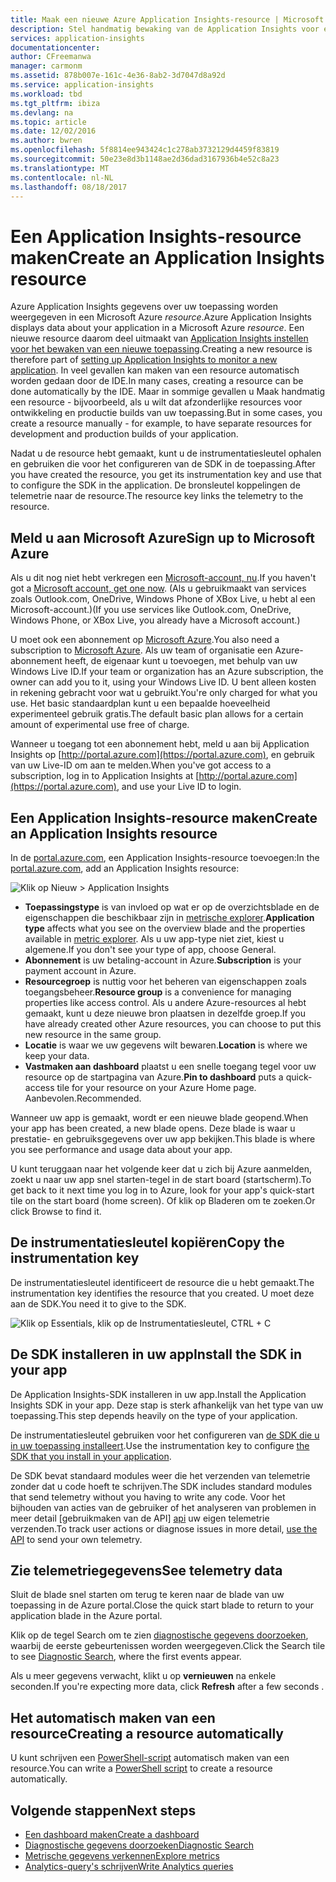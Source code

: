 ```yaml
---
title: Maak een nieuwe Azure Application Insights-resource | Microsoft Docs
description: Stel handmatig bewaking van de Application Insights voor een nieuwe live-toepassing.
services: application-insights
documentationcenter: 
author: CFreemanwa
manager: carmonm
ms.assetid: 878b007e-161c-4e36-8ab2-3d7047d8a92d
ms.service: application-insights
ms.workload: tbd
ms.tgt_pltfrm: ibiza
ms.devlang: na
ms.topic: article
ms.date: 12/02/2016
ms.author: bwren
ms.openlocfilehash: 5f8814ee943424c1c278ab3732129d4459f83819
ms.sourcegitcommit: 50e23e8d3b1148ae2d36dad3167936b4e52c8a23
ms.translationtype: MT
ms.contentlocale: nl-NL
ms.lasthandoff: 08/18/2017
---
```

# <a name="create-an-application-insights-resource"></a><span data-ttu-id="cdb1f-103">Een Application Insights-resource maken</span><span class="sxs-lookup"><span data-stu-id="cdb1f-103">Create an Application Insights resource</span></span>
<span data-ttu-id="cdb1f-104">Azure Application Insights gegevens over uw toepassing worden weergegeven in een Microsoft Azure *resource*.</span><span class="sxs-lookup"><span data-stu-id="cdb1f-104">Azure Application Insights displays data about your application in a Microsoft Azure *resource*.</span></span> <span data-ttu-id="cdb1f-105">Een nieuwe resource daarom deel uitmaakt van [Application Insights instellen voor het bewaken van een nieuwe toepassing][start].</span><span class="sxs-lookup"><span data-stu-id="cdb1f-105">Creating a new resource is therefore part of [setting up Application Insights to monitor a new application][start].</span></span> <span data-ttu-id="cdb1f-106">In veel gevallen kan maken van een resource automatisch worden gedaan door de IDE.</span><span class="sxs-lookup"><span data-stu-id="cdb1f-106">In many cases, creating a resource can be done automatically by the IDE.</span></span> <span data-ttu-id="cdb1f-107">Maar in sommige gevallen u Maak handmatig een resource - bijvoorbeeld, als u wilt dat afzonderlijke resources voor ontwikkeling en productie builds van uw toepassing.</span><span class="sxs-lookup"><span data-stu-id="cdb1f-107">But in some cases, you create a resource manually - for example, to have separate resources for development and production builds of your application.</span></span>

<span data-ttu-id="cdb1f-108">Nadat u de resource hebt gemaakt, kunt u de instrumentatiesleutel ophalen en gebruiken die voor het configureren van de SDK in de toepassing.</span><span class="sxs-lookup"><span data-stu-id="cdb1f-108">After you have created the resource, you get its instrumentation key and use that to configure the SDK in the application.</span></span> <span data-ttu-id="cdb1f-109">De bronsleutel koppelingen de telemetrie naar de resource.</span><span class="sxs-lookup"><span data-stu-id="cdb1f-109">The resource key links the telemetry to the resource.</span></span>

## <a name="sign-up-to-microsoft-azure"></a><span data-ttu-id="cdb1f-110">Meld u aan Microsoft Azure</span><span class="sxs-lookup"><span data-stu-id="cdb1f-110">Sign up to Microsoft Azure</span></span>
<span data-ttu-id="cdb1f-111">Als u dit nog niet hebt verkregen een [Microsoft-account, nu](http://live.com).</span><span class="sxs-lookup"><span data-stu-id="cdb1f-111">If you haven't got a [Microsoft account, get one now](http://live.com).</span></span> <span data-ttu-id="cdb1f-112">(Als u gebruikmaakt van services zoals Outlook.com, OneDrive, Windows Phone of XBox Live, u hebt al een Microsoft-account.)</span><span class="sxs-lookup"><span data-stu-id="cdb1f-112">(If you use services like Outlook.com, OneDrive, Windows Phone, or XBox Live, you already have a Microsoft account.)</span></span>

<span data-ttu-id="cdb1f-113">U moet ook een abonnement op [Microsoft Azure](http://azure.com).</span><span class="sxs-lookup"><span data-stu-id="cdb1f-113">You also need a subscription to [Microsoft Azure](http://azure.com).</span></span> <span data-ttu-id="cdb1f-114">Als uw team of organisatie een Azure-abonnement heeft, de eigenaar kunt u toevoegen, met behulp van uw Windows Live ID.</span><span class="sxs-lookup"><span data-stu-id="cdb1f-114">If your team or organization has an Azure subscription, the owner can add you to it, using your Windows Live ID.</span></span> <span data-ttu-id="cdb1f-115">U bent alleen kosten in rekening gebracht voor wat u gebruikt.</span><span class="sxs-lookup"><span data-stu-id="cdb1f-115">You're only charged for what you use.</span></span> <span data-ttu-id="cdb1f-116">Het basic standaardplan kunt u een bepaalde hoeveelheid experimenteel gebruik gratis.</span><span class="sxs-lookup"><span data-stu-id="cdb1f-116">The default basic plan allows for a certain amount of experimental use free of charge.</span></span>

<span data-ttu-id="cdb1f-117">Wanneer u toegang tot een abonnement hebt, meld u aan bij Application Insights op [http://portal.azure.com](https://portal.azure.com), en gebruik van uw Live-ID om aan te melden.</span><span class="sxs-lookup"><span data-stu-id="cdb1f-117">When you've got access to a subscription, log in to Application Insights at [http://portal.azure.com](https://portal.azure.com), and use your Live ID to login.</span></span>

## <a name="create-an-application-insights-resource"></a><span data-ttu-id="cdb1f-118">Een Application Insights-resource maken</span><span class="sxs-lookup"><span data-stu-id="cdb1f-118">Create an Application Insights resource</span></span>
<span data-ttu-id="cdb1f-119">In de [portal.azure.com](https://portal.azure.com), een Application Insights-resource toevoegen:</span><span class="sxs-lookup"><span data-stu-id="cdb1f-119">In the [portal.azure.com](https://portal.azure.com), add an Application Insights resource:</span></span>

![Klik op Nieuw > Application Insights](./media/app-insights-create-new-resource/01-new.png)

* <span data-ttu-id="cdb1f-121">**Toepassingstype** is van invloed op wat er op de overzichtsblade en de eigenschappen die beschikbaar zijn in [metrische explorer][metrics].</span><span class="sxs-lookup"><span data-stu-id="cdb1f-121">**Application type** affects what you see on the overview blade and the properties available in [metric explorer][metrics].</span></span> <span data-ttu-id="cdb1f-122">Als u uw app-type niet ziet, kiest u algemene.</span><span class="sxs-lookup"><span data-stu-id="cdb1f-122">If you don't see your type of app, choose General.</span></span>
* <span data-ttu-id="cdb1f-123">**Abonnement** is uw betaling-account in Azure.</span><span class="sxs-lookup"><span data-stu-id="cdb1f-123">**Subscription** is your payment account in Azure.</span></span>
* <span data-ttu-id="cdb1f-124">**Resourcegroep** is nuttig voor het beheren van eigenschappen zoals toegangsbeheer.</span><span class="sxs-lookup"><span data-stu-id="cdb1f-124">**Resource group** is a convenience for managing properties like access control.</span></span> <span data-ttu-id="cdb1f-125">Als u andere Azure-resources al hebt gemaakt, kunt u deze nieuwe bron plaatsen in dezelfde groep.</span><span class="sxs-lookup"><span data-stu-id="cdb1f-125">If you have already created other Azure resources, you can choose to put this new resource in the same group.</span></span>
* <span data-ttu-id="cdb1f-126">**Locatie** is waar we uw gegevens wilt bewaren.</span><span class="sxs-lookup"><span data-stu-id="cdb1f-126">**Location** is where we keep your data.</span></span>
* <span data-ttu-id="cdb1f-127">**Vastmaken aan dashboard** plaatst u een snelle toegang tegel voor uw resource op de startpagina van Azure.</span><span class="sxs-lookup"><span data-stu-id="cdb1f-127">**Pin to dashboard** puts a quick-access tile for your resource on your Azure Home page.</span></span> <span data-ttu-id="cdb1f-128">Aanbevolen.</span><span class="sxs-lookup"><span data-stu-id="cdb1f-128">Recommended.</span></span>

<span data-ttu-id="cdb1f-129">Wanneer uw app is gemaakt, wordt er een nieuwe blade geopend.</span><span class="sxs-lookup"><span data-stu-id="cdb1f-129">When your app has been created, a new blade opens.</span></span> <span data-ttu-id="cdb1f-130">Deze blade is waar u prestatie- en gebruiksgegevens over uw app bekijken.</span><span class="sxs-lookup"><span data-stu-id="cdb1f-130">This blade is where you see performance and usage data about your app.</span></span> 

<span data-ttu-id="cdb1f-131">U kunt teruggaan naar het volgende keer dat u zich bij Azure aanmelden, zoekt u naar uw app snel starten-tegel in de start board (startscherm).</span><span class="sxs-lookup"><span data-stu-id="cdb1f-131">To get back to it next time you log in to Azure, look for your app's quick-start tile on the start board (home screen).</span></span> <span data-ttu-id="cdb1f-132">Of klik op Bladeren om te zoeken.</span><span class="sxs-lookup"><span data-stu-id="cdb1f-132">Or click Browse to find it.</span></span>

## <a name="copy-the-instrumentation-key"></a><span data-ttu-id="cdb1f-133">De instrumentatiesleutel kopiëren</span><span class="sxs-lookup"><span data-stu-id="cdb1f-133">Copy the instrumentation key</span></span>
<span data-ttu-id="cdb1f-134">De instrumentatiesleutel identificeert de resource die u hebt gemaakt.</span><span class="sxs-lookup"><span data-stu-id="cdb1f-134">The instrumentation key identifies the resource that you created.</span></span> <span data-ttu-id="cdb1f-135">U moet deze aan de SDK.</span><span class="sxs-lookup"><span data-stu-id="cdb1f-135">You need it to give to the SDK.</span></span>

![Klik op Essentials, klik op de Instrumentatiesleutel, CTRL + C](./media/app-insights-create-new-resource/02-props.png)

## <a name="install-the-sdk-in-your-app"></a><span data-ttu-id="cdb1f-137">De SDK installeren in uw app</span><span class="sxs-lookup"><span data-stu-id="cdb1f-137">Install the SDK in your app</span></span>
<span data-ttu-id="cdb1f-138">De Application Insights-SDK installeren in uw app.</span><span class="sxs-lookup"><span data-stu-id="cdb1f-138">Install the Application Insights SDK in your app.</span></span> <span data-ttu-id="cdb1f-139">Deze stap is sterk afhankelijk van het type van uw toepassing.</span><span class="sxs-lookup"><span data-stu-id="cdb1f-139">This step depends heavily on the type of your application.</span></span> 

<span data-ttu-id="cdb1f-140">De instrumentatiesleutel gebruiken voor het configureren van [de SDK die u in uw toepassing installeert][start].</span><span class="sxs-lookup"><span data-stu-id="cdb1f-140">Use the instrumentation key to configure [the SDK that you install in your application][start].</span></span>

<span data-ttu-id="cdb1f-141">De SDK bevat standaard modules weer die het verzenden van telemetrie zonder dat u code hoeft te schrijven.</span><span class="sxs-lookup"><span data-stu-id="cdb1f-141">The SDK includes standard modules that send telemetry without you having to write any code.</span></span> <span data-ttu-id="cdb1f-142">Voor het bijhouden van acties van de gebruiker of het analyseren van problemen in meer detail [gebruikmaken van de API] [ api] uw eigen telemetrie verzenden.</span><span class="sxs-lookup"><span data-stu-id="cdb1f-142">To track user actions or diagnose issues in more detail, [use the API][api] to send your own telemetry.</span></span>

## <span data-ttu-id="cdb1f-143"><a name="monitor"></a>Zie telemetriegegevens</span><span class="sxs-lookup"><span data-stu-id="cdb1f-143"><a name="monitor"></a>See telemetry data</span></span>
<span data-ttu-id="cdb1f-144">Sluit de blade snel starten om terug te keren naar de blade van uw toepassing in de Azure portal.</span><span class="sxs-lookup"><span data-stu-id="cdb1f-144">Close the quick start blade to return to your application blade in the Azure portal.</span></span>

<span data-ttu-id="cdb1f-145">Klik op de tegel Search om te zien [diagnostische gegevens doorzoeken][diagnostic], waarbij de eerste gebeurtenissen worden weergegeven.</span><span class="sxs-lookup"><span data-stu-id="cdb1f-145">Click the Search tile to see [Diagnostic Search][diagnostic], where the first events appear.</span></span> 

<span data-ttu-id="cdb1f-146">Als u meer gegevens verwacht, klikt u op **vernieuwen** na enkele seconden.</span><span class="sxs-lookup"><span data-stu-id="cdb1f-146">If you're expecting more data, click **Refresh** after a few seconds  .</span></span>

## <a name="creating-a-resource-automatically"></a><span data-ttu-id="cdb1f-147">Het automatisch maken van een resource</span><span class="sxs-lookup"><span data-stu-id="cdb1f-147">Creating a resource automatically</span></span>
<span data-ttu-id="cdb1f-148">U kunt schrijven een [PowerShell-script](app-insights-powershell.md) automatisch maken van een resource.</span><span class="sxs-lookup"><span data-stu-id="cdb1f-148">You can write a [PowerShell script](app-insights-powershell.md) to create a resource automatically.</span></span>

## <a name="next-steps"></a><span data-ttu-id="cdb1f-149">Volgende stappen</span><span class="sxs-lookup"><span data-stu-id="cdb1f-149">Next steps</span></span>
* [<span data-ttu-id="cdb1f-150">Een dashboard maken</span><span class="sxs-lookup"><span data-stu-id="cdb1f-150">Create a dashboard</span></span>](app-insights-dashboards.md)
* [<span data-ttu-id="cdb1f-151">Diagnostische gegevens doorzoeken</span><span class="sxs-lookup"><span data-stu-id="cdb1f-151">Diagnostic Search</span></span>](app-insights-diagnostic-search.md)
* [<span data-ttu-id="cdb1f-152">Metrische gegevens verkennen</span><span class="sxs-lookup"><span data-stu-id="cdb1f-152">Explore metrics</span></span>](app-insights-metrics-explorer.md)
* [<span data-ttu-id="cdb1f-153">Analytics-query's schrijven</span><span class="sxs-lookup"><span data-stu-id="cdb1f-153">Write Analytics queries</span></span>](app-insights-analytics.md)

<!--Link references-->

[api]: app-insights-api-custom-events-metrics.md
[diagnostic]: app-insights-diagnostic-search.md
[metrics]: app-insights-metrics-explorer.md
[start]: app-insights-overview.md

